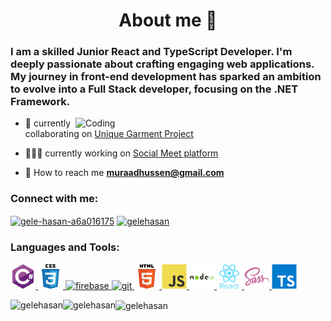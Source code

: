 <h1 align="center"> About me 🚀 </h1>
<h3 align="left">I am a skilled Junior React and TypeScript Developer. I'm deeply passionate about crafting engaging web applications. My journey in front-end development has sparked an ambition to evolve into a Full Stack developer, focusing on the .NET Framework.</h3>
<img align="right" alt="Coding" width="400" src= "https://media.tenor.com/whgQwNlVvNkAAAAi/xero-code.gif"/>

- 🙌 currently collaborating on [Unique Garment Project](https://github.com/gelehasan/Unique-Garments-website-Group-project-)

- 👨🏾‍💻  currently working on [Social Meet platform](https://github.com/gelehasan/Activity-Application)

- 📧 How to reach me **muraadhussen@gmail.com**

<h3 align="left">Connect with me:</h3>
<p align="left">
<a href="https://linkedin.com/in/gele-hasan-a6a016175" target="blank"><img align="center" src="https://raw.githubusercontent.com/rahuldkjain/github-profile-readme-generator/master/src/images/icons/Social/linked-in-alt.svg" alt="gele-hasan-a6a016175" height="30" width="40" /></a>
<a href="https://www.leetcode.com/gelehasan" target="blank"><img align="center" src="https://raw.githubusercontent.com/rahuldkjain/github-profile-readme-generator/master/src/images/icons/Social/leet-code.svg" alt="gelehasan" height="30" width="40" /></a>
</p>

<h3 align="left">Languages and Tools:</h3>
<p align="left"> <a href="https://www.w3schools.com/cs/" target="_blank" rel="noreferrer"> <img src="https://raw.githubusercontent.com/devicons/devicon/master/icons/csharp/csharp-original.svg" alt="csharp" width="40" height="40"/> </a> <a href="https://www.w3schools.com/css/" target="_blank" rel="noreferrer"> <img src="https://raw.githubusercontent.com/devicons/devicon/master/icons/css3/css3-original-wordmark.svg" alt="css3" width="40" height="40"/> </a> <a href="https://firebase.google.com/" target="_blank" rel="noreferrer"> <img src="https://www.vectorlogo.zone/logos/firebase/firebase-icon.svg" alt="firebase" width="40" height="40"/> </a> <a href="https://git-scm.com/" target="_blank" rel="noreferrer"> <img src="https://www.vectorlogo.zone/logos/git-scm/git-scm-icon.svg" alt="git" width="40" height="40"/> </a> <a href="https://www.w3.org/html/" target="_blank" rel="noreferrer"> <img src="https://raw.githubusercontent.com/devicons/devicon/master/icons/html5/html5-original-wordmark.svg" alt="html5" width="40" height="40"/> </a> <a href="https://developer.mozilla.org/en-US/docs/Web/JavaScript" target="_blank" rel="noreferrer"> <img src="https://raw.githubusercontent.com/devicons/devicon/master/icons/javascript/javascript-original.svg" alt="javascript" width="40" height="40"/> </a> <a href="https://nodejs.org" target="_blank" rel="noreferrer"> <img src="https://raw.githubusercontent.com/devicons/devicon/master/icons/nodejs/nodejs-original-wordmark.svg" alt="nodejs" width="40" height="40"/> </a> <a href="https://reactjs.org/" target="_blank" rel="noreferrer"> <img src="https://raw.githubusercontent.com/devicons/devicon/master/icons/react/react-original-wordmark.svg" alt="react" width="40" height="40"/> </a> <a href="https://sass-lang.com" target="_blank" rel="noreferrer"> <img src="https://raw.githubusercontent.com/devicons/devicon/master/icons/sass/sass-original.svg" alt="sass" width="40" height="40"/> </a> <a href="https://www.typescriptlang.org/" target="_blank" rel="noreferrer"> <img src="https://raw.githubusercontent.com/devicons/devicon/master/icons/typescript/typescript-original.svg" alt="typescript" width="40" height="40"/> </a> </p>

<p>
<img align="left" src="https://github-readme-stats-sigma-five.vercel.app/api?username=gelehasan&show_icons=true&locale=en" alt="gelehasan" />
</p>
<p>
<img align="left" src="https://github-readme-stats-sigma-five.vercel.app/api/top-langs?username=gelehasan&show_icons=true&locale=en&layout=compact" alt="gelehasan" />
</p>
<p>
<img align="center" src="https://github-readme-streak-stats.herokuapp.com/?user=gelehasan&" alt="gelehasan" />
</p>
